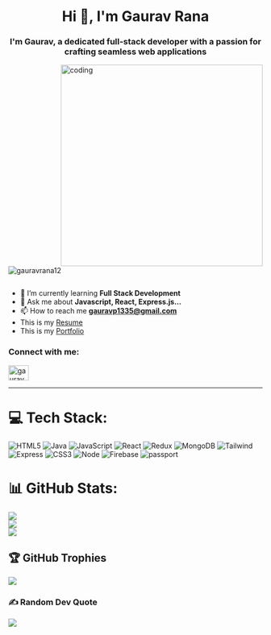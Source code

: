 <h1 align="center">Hi 👋, I'm Gaurav Rana</h1>
<h3 align="center"> I'm Gaurav, a dedicated full-stack developer with a passion for crafting seamless web applications
</h3>

<img align="right" alt="coding" src="https://media.tenor.com/qJ5evVs-_uUAAAAC/coding.gif" width="400" />
<p align="left"> <img src="https://komarev.com/ghpvc/?username=gauravrana12&label=Profile%20views&color=0e75b6&style=flat" alt="gauravrana12" /> </p>

<p align="left"> <a href="https://twitter.com/" target="blank"><img src="https://img.shields.io/twitter/follow/?logo=twitter&style=for-the-badge" alt="" /></a> </p>

- 🌱 I’m currently learning **Full Stack Development**
- 💬 Ask me about **Javascript, React, Express.js...**
- 📫 How to reach me **gauravp1335@gmail.com**
- This is my <a href="https://drive.google.com/file/d/1lxwKdNzUV80HKqGErKn87FnuslC5QoB8/view?usp=sharing" attributes-list download target='_blank' >Resume</a>
- This is my <a href="https://gauravrana12.github.io/" target='_blank' >Portfolio</a>

<h3 align="left">Connect with me:</h3>
<p align="left">
<a href="https://linkedin.com/in/gaurav-rana-a9aa52267" target="blank"><img align="center" src="https://raw.githubusercontent.com/rahuldkjain/github-profile-readme-generator/master/src/images/icons/Social/linked-in-alt.svg" alt="gaurav rana" height="30" width="40" /></a>
</p><hr/>




# 💻 Tech Stack:
![HTML5](https://img.shields.io/badge/html5-%23E34F26.svg?style=for-the-badge&logo=html5&logoColor=white) ![Java](https://img.shields.io/badge/java-%23ED8B00.svg?style=for-the-badge&logo=java&logoColor=white) ![JavaScript](https://img.shields.io/badge/javascript-%23323330.svg?style=for-the-badge&logo=javascript&logoColor=%23F7DF1E) ![React](https://img.shields.io/badge/react-%2320232a.svg?style=for-the-badge&logo=react&logoColor=%2361DAFB) ![Redux](https://img.shields.io/badge/redux-%23593d88.svg?style=for-the-badge&logo=redux&logoColor=white) ![MongoDB](https://img.shields.io/badge/MongoDB-%234ea94b.svg?style=for-the-badge&logo=mongodb&logoColor=white) ![Tailwind](https://img.shields.io/badge/Tailwind%20CSS-06B6D4.svg?style=for-the-badge&logo=Tailwind-CSS&logoColor=white)![Express](https://img.shields.io/badge/Express-000000.svg?style=for-the-badge&logo=Express&logoColor=white)
![CSS3](https://img.shields.io/badge/css3-%231572B6.svg?style=for-the-badge&logo=css3&logoColor=white) ![Node](https://img.shields.io/badge/Node.js-339933.svg?style=for-the-badge&logo=nodedotjs&logoColor=white)  ![Firebase](https://img.shields.io/badge/firebase-%23039BE5.svg?style=for-the-badge&logo=firebase) ![passport](https://img.shields.io/badge/Passport-34E27A.svg?style=for-the-badge&logo=Passport&logoColor=white)
# 📊 GitHub Stats:
![](https://github-readme-stats.vercel.app/api?username=GauravRana12&theme=dark&hide_border=false&include_all_commits=true&count_private=false)<br/>
![](https://github-readme-streak-stats.herokuapp.com/?user=GauravRana12&theme=dark&hide_border=false)<br/>
![](https://github-readme-stats.vercel.app/api/top-langs/?username=GauravRana12&theme=dark&hide_border=false&include_all_commits=true&count_private=false&layout=compact)

## 🏆 GitHub Trophies
![](https://github-profile-trophy.vercel.app/?username=GauravRana12&theme=radical&no-frame=false&no-bg=true&margin-w=4)

### ✍️ Random Dev Quote
![](https://quotes-github-readme.vercel.app/api?type=horizontal&theme=radical)
